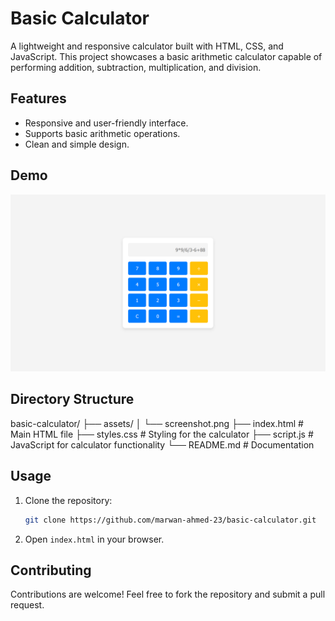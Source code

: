 # Basic Calculator

A lightweight and responsive calculator built with HTML, CSS, and JavaScript. This project showcases a basic arithmetic calculator capable of performing addition, subtraction, multiplication, and division.


## Features
- Responsive and user-friendly interface.
- Supports basic arithmetic operations.
- Clean and simple design.

## Demo

![calculator Demo](assets/screenshot.png "Demo of calculator App")

## Directory Structure

basic-calculator/ 
├── assets/
│   └── screenshot.png
├── index.html                 # Main HTML file 
├── styles.css                 # Styling for the calculator 
├── script.js                  # JavaScript for calculator functionality 
└── README.md                  # Documentation

## Usage
1. Clone the repository:

    ```bash
    git clone https://github.com/marwan-ahmed-23/basic-calculator.git
    ```

2. Open `index.html` in your browser.

## Contributing

Contributions are welcome! Feel free to fork the repository and submit a pull request.
